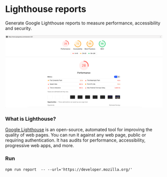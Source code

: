 #  Lighthouse reports
Generate Google Lighthouse reports to measure performance, accessibility and security.

![Report sample against epicgames.com](lh-report.png)

### What is Lighthouse?
[Google Lighthouse](https://developers.google.com/web/tools/lighthouse/) is an open-source, automated tool for improving the quality of web pages. You can run it against any web page, public or requiring authentication. It has audits for performance, accessibility, progressive web apps, and more.


### Run

`npm run report  -- --url='https://developer.mozilla.org/' `